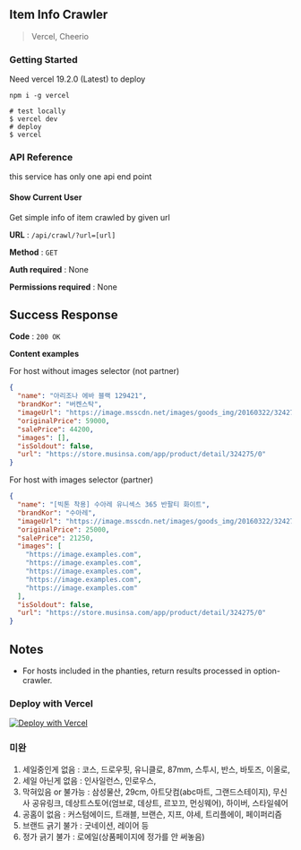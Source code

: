 ## Item Info Crawler

> Vercel, Cheerio

### Getting Started

Need vercel 19.2.0 (Latest) to deploy

```
npm i -g vercel
```

```shell script
# test locally
$ vercel dev
# deploy
$ vercel
```

### API Reference

this service has only one api end point

#### Show Current User

Get simple info of item crawled by given url

**URL** : `/api/crawl/?url=[url]`

**Method** : `GET`

**Auth required** : None

**Permissions required** : None

## Success Response

**Code** : `200 OK`

**Content examples**

For host without images selector (not partner)

```json
{
  "name": "아리조나 에바 블랙 129421",
  "brandKor": "버켄스탁",
  "imageUrl": "https://image.msscdn.net/images/goods_img/20160322/324275/324275_2_500.jpg",
  "originalPrice": 59000,
  "salePrice": 44200,
  "images": [],
  "isSoldout": false,
  "url": "https://store.musinsa.com/app/product/detail/324275/0"
}
```

For host with images selector (partner)

```json
{
  "name": "[빅톤 착용] 수아레 유니섹스 365 반팔티 화이트",
  "brandKor": "수아레",
  "imageUrl": "https://image.msscdn.net/images/goods_img/20160322/324275/324275_2_500.jpg",
  "originalPrice": 25000,
  "salePrice": 21250,
  "images": [
    "https://image.examples.com",
    "https://image.examples.com",
    "https://image.examples.com",
    "https://image.examples.com",
    "https://image.examples.com"
  ],
  "isSoldout": false,
  "url": "https://store.musinsa.com/app/product/detail/324275/0"
}
```

## Notes

- For hosts included in the phanties, return results processed in option-crawler.

### Deploy with Vercel

[![Deploy with Vercel](https://zeit.co/button)](https://zeit.co/import/project?template=https://github.com/gywlsp/item-info-crawl)

### 미완

1. 세일중인게 없음 : 코스, 드로우핏, 유니클로, 87mm, 스투시, 반스, 바토즈, 이올로,
2. 세일 아닌게 없음 : 인사일런스, 인로우스,
3. 막혀있음 or 불가능 : 삼성물산, 29cm, 아트닷컴(abc마트, 그랜드스테이지), 무신사 공유링크, 데상트스토어(엄브로, 데상트, 르꼬끄, 먼싱웨어), 하이버, 스타일쉐어
4. 공홈이 없음 : 커스텀에이드, 트래블, 브랜슨, 지프, 야세, 트리플에이, 페이퍼리즘
5. 브랜드 긁기 불가 : 굿네이션, 레이어 등
6. 정가 긁기 불가 : 로에일(상품페이지에 정가를 안 써놓음)
